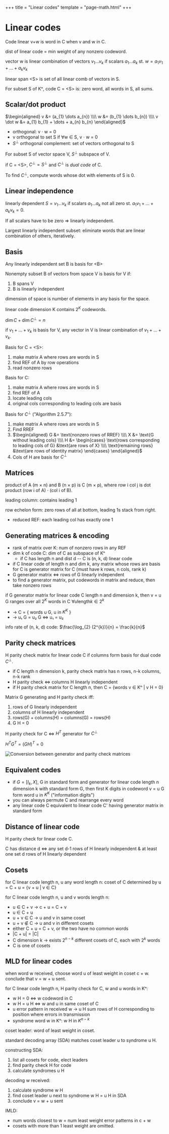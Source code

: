 +++
title = "Linear codes"
template = "page-math.html"
+++

# Linear codes
Code linear v+w is word in C when v and w in C.

dist of linear code = min weight of any nonzero codeword.

vector w is linear combination of vectors $v_{1} \dots v_{k}$ if scalars $a_1 \dots a_k$ st. $w = a_{1} v_{1} + \dots + a_{k} v_{k}$

linear span \<S\> is set of all linear comb of vectors in S.

For subset S of Kⁿ, code C = \<S\> is: zero word, all words in S, all sums.

## Scalar/dot product
$\begin{aligned}
v &= (a_{1} \dots a_{n}) \\\\
w &= (b_{1} \dots b_{n}) \\\\
v \dot w &= a_{1} b_{1} + \dots + a_{n} b_{n}
\end{aligned}$

- orthogonal: v ⋅ w = 0
- v orthogonal to set S if ∀w ∈ S, v ⋅ w = 0
- $S^{\perp}$ orthogonal complement: set of vectors orthogonal to S

For subset S of vector space V, $S^{\perp}$ subspace of V.

if C = \<S\>, $C^{\perp} = S^{\perp}$ and $C^{\perp}$ is _dual code_ of C.

To find $C^{\perp}$,  compute words whose dot with elements of S is 0.

## Linear independence
linearly dependent $S = {v_{1} \dots v_{k}}$ if scalars $a_1 \dots a_k$ not all zero st. $a_{1} v_{1} + \dots + a_{k} v_{k} = 0$.

If all scalars have to be zero ⇒ linearly independent.

Largest linearly independent subset: eliminate words that are linear combination of others, iteratively.

## Basis
Any linearly independent set B is basis for \<B\>

Nonempty subset B of vectors from space V is basis for V if:
1. B spans V
2. B is linearly independent

dimension of space is number of elements in any basis for the space.

linear code dimension K contains $2^{K}$ codewords.

$\dim C + \dim C^{\perp} = n$

if ${v_{1} + \dots + v_{k}}$ is basis for V, any vector in V is linear combination of ${v_{1} + \dots + v_{k}}$.

Basis for C = \<S\>:
1. make matrix A where rows are words in S
2. find REF of A by row operations
3. read nonzero rows

Basis for C:
1. make matrix A where rows are words in S
2. find REF of A
3. locate leading cols
4. original cols corresponding to leading cols are basis

Basis for $C^{\perp}$ ("Algorithm 2.5.7"):
1. make matrix A where rows are words in S
2. Find RREF
3. $\begin{aligned}
    G &= \text{nonzero rows of RREF} \\\\
    X &= \text{G without leading cols} \\\\
    H &= \begin{cases}
        \text{rows corresponding to leading cols of G} &\text{are rows of X} \\\\
        \text{remaining rows} &\text{are rows of identity matrix}
        \end{cases}
    \end{aligned}$
4. Cols of H are basis for $C^{\perp}$

## Matrices
product of A (m × n) and B (n × p) is C (m × p), where row i col j is dot product (row i of A) ⋅ (col i of B).

leading column: contains leading 1

row echelon form: zero rows of all at bottom, leading 1s stack from right.
- reduced REF: each leading col has exactly one 1

## Generating matrices & encoding
- rank of matrix over K: num of nonzero rows in any REF
- dim k of code C: dim of C as subspace of Kⁿ
    - if C has length n and dist d -- C is (n, k, d) linear code
- if C linear code of length n and dim k, any matrix whose rows are basis for C is generator matrix for C (must have k rows, n cols, rank k)
- G generator matrix ⇔ rows of G linearly independent
- to find a generator matrix, put codewords in matrix and reduce, then take nonzero rows

if G generator matrix for linear code C length n and dimension k, then v = u G ranges over all $2^{K}$ words in C $\forall u \text{length} k \in 2^{k}$
- → C = { words u G, u in $K^{K}$ }
- → u₁ G = u₂ G ⇔ u₁ = u₂

info rate of (n, k, d) code: $\frac{\log_{2} (2^{k})}{n} = \frac{k}{n}$

## Parity check matrices
H parity check matrix for linear code C if columns form basis for dual code $C^{\perp}$.
- if C length n dimension k, parity check matrix has n rows, n-k columns, n-k rank
- H parity check ⇔ columns H linearly independent
- if H parity check matrix for C length n, then C = {words v ∈ Kⁿ | v H = 0}

Matrix G generating and H parity check iff:
1. rows of G linearly independent
2. columns of H linearly independent
3. rows(G) + columns(H) = columns(G) = rows(H)
4. G H = 0

H parity check for C ⇔ $H^{T}$ generator for $C^{\perp}$

$H ^{T} G ^{T} = (G H) ^{T} = 0$

![Conversion between generator and parity check matrices](conversion.svg)

## Equivalent codes
- if $G = [I_{k}, X]$, G in standard form and generator for linear code length n dimension k with standard form G, then first K digits in codeword v = u G form word u in $K^{K}$ ("information digits")
- you can always permute C and rearrange every word
- any linear code C equivalent to linear code C' having generator matrix in standard form

## Distance of linear code
H parity check for linear code C.

C has distance d ⇔ any set d-1 rows of H linearly independent & at least one set d rows of H linearly dependent

## Cosets
for C linear code length n, u any word length n: coset of C determined by u = C + u = {v + u | v ∈ C}

for C linear code length n, u and v words length n:
- u ∈ C + v → c + u = C + v
- u ∈ C + u
- u + v ∈ C →  u and v in same coset
- u + v ∉ C → u and v in different cosets
- either C + u = C + v, or the two have no common words
- |C + u| = |C|
- C dimension k → exists $2^{n-k}$ different cosets of C, each with $2^{k}$ words
- C is one of cosets

## MLD for linear codes
when word w received, choose word u of least weight in coset c + w. conclude that v = w + u sent.

for C linear code length n, H parity check for C, w and u words in Kⁿ:
- w H = 0 ⇔ w codeword in C
- w H = u H ⇔ w and u in same coset of C
- u error pattern in received w → u H sum rows of H corresponding to position where errors in transmission
- syndrome word w in Kⁿ: w H in $K^{n-k}$

coset leader: word of least weight in coset.

standard decoding array (SDA) matches coset leader u to syndrome u H.

constructing SDA:
1. list all cosets for code, elect leaders
2. find parity check H for code
3. calculate syndromes u H

decoding w received:
1. calculate syndrome w H
2. find coset leader u next to syndrome w H = u H in SDA
3. conclude v = w + u sent

IMLD:
- num words closest to w = num least weight error patterns in c + w
- cosets with more than 1 least weight are omitted.
